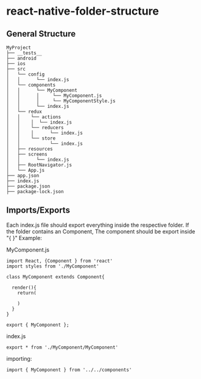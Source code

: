 # react-native-folder-structure
## General Structure
```
MyProject
├── __tests__
├── android
├── ios
├── src
│   └── config
│   │      └── index.js
│   └── components
│   │      └── MyComponent
│   │      │     └── MyComponent.js
│   │      │     └── MyComponentStyle.js
│   │      └── index.js
│   └── redux
│   │    └── actions
│   │    │  └── index.js
│   │    └── reducers
│   │    │      └── index.js
│   │    └── store
│   │           └── index.js
│   ├── resources
│   ├── screens
│   │      └── index.js
│   ├── RootNavigator.js
│   └── App.js
├── app.json
├── index.js
├── package.json
├── package-lock.json
```

## Imports/Exports
Each index.js file should export everything inside the respective folder.
If the folder contains an Component, The component should be export inside "{ }"
Example:

MyComponent.js 
```
import React, {Component } from 'react'
import styles from './MyComponent'

class MyComponent extends Component{

  render(){
    return(
      
    )
  }
}

export { MyComponent };

```
index.js
```
export * from './MyComponent/MyComponent'
```

importing: 
```
import { MyComponent } from '../../components'
```
